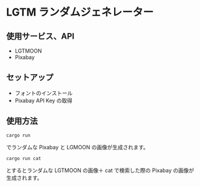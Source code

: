 # LGTM ランダムジェネレーター

## 使用サービス、API

- LGTMOON
- Pixabay

## セットアップ

- フォントのインストール
- Pixabay API Key の取得

## 使用方法

```
cargo run
```

でランダムな Pixabay と LGMOON の画像が生成されます。

```
cargo run cat
```

とするとランダムな LGTMOON の画像＋ cat で検索した際の Pixabay の画像が生成されます。
